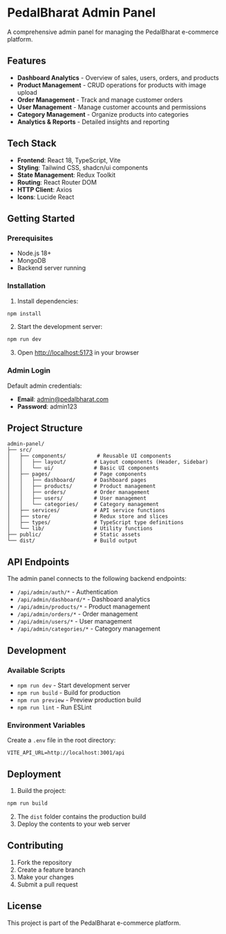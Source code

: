 # PedalBharat Admin Panel

A comprehensive admin panel for managing the PedalBharat e-commerce platform.

## Features

- **Dashboard Analytics** - Overview of sales, users, orders, and products
- **Product Management** - CRUD operations for products with image upload
- **Order Management** - Track and manage customer orders
- **User Management** - Manage customer accounts and permissions
- **Category Management** - Organize products into categories
- **Analytics & Reports** - Detailed insights and reporting

## Tech Stack

- **Frontend**: React 18, TypeScript, Vite
- **Styling**: Tailwind CSS, shadcn/ui components
- **State Management**: Redux Toolkit
- **Routing**: React Router DOM
- **HTTP Client**: Axios
- **Icons**: Lucide React

## Getting Started

### Prerequisites

- Node.js 18+ 
- MongoDB
- Backend server running

### Installation

1. Install dependencies:
```bash
npm install
```

2. Start the development server:
```bash
npm run dev
```

3. Open [http://localhost:5173](http://localhost:5173) in your browser

### Admin Login

Default admin credentials:
- **Email**: admin@pedalbharat.com
- **Password**: admin123

## Project Structure

```
admin-panel/
├── src/
│   ├── components/          # Reusable UI components
│   │   ├── layout/         # Layout components (Header, Sidebar)
│   │   └── ui/             # Basic UI components
│   ├── pages/              # Page components
│   │   ├── dashboard/      # Dashboard pages
│   │   ├── products/       # Product management
│   │   ├── orders/         # Order management
│   │   ├── users/          # User management
│   │   └── categories/     # Category management
│   ├── services/           # API service functions
│   ├── store/              # Redux store and slices
│   ├── types/              # TypeScript type definitions
│   └── lib/                # Utility functions
├── public/                 # Static assets
└── dist/                   # Build output
```

## API Endpoints

The admin panel connects to the following backend endpoints:

- `/api/admin/auth/*` - Authentication
- `/api/admin/dashboard/*` - Dashboard analytics
- `/api/admin/products/*` - Product management
- `/api/admin/orders/*` - Order management
- `/api/admin/users/*` - User management
- `/api/admin/categories/*` - Category management

## Development

### Available Scripts

- `npm run dev` - Start development server
- `npm run build` - Build for production
- `npm run preview` - Preview production build
- `npm run lint` - Run ESLint

### Environment Variables

Create a `.env` file in the root directory:

```env
VITE_API_URL=http://localhost:3001/api
```

## Deployment

1. Build the project:
```bash
npm run build
```

2. The `dist` folder contains the production build
3. Deploy the contents to your web server

## Contributing

1. Fork the repository
2. Create a feature branch
3. Make your changes
4. Submit a pull request

## License

This project is part of the PedalBharat e-commerce platform.
